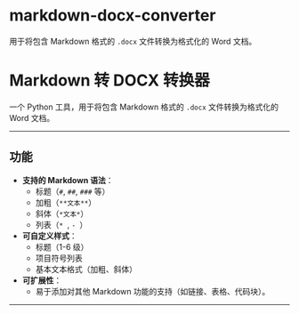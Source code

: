 # markdown-docx-converter
用于将包含 Markdown 格式的 `.docx` 文件转换为格式化的 Word 文档。
# Markdown 转 DOCX 转换器

一个 Python 工具，用于将包含 Markdown 格式的 `.docx` 文件转换为格式化的 Word 文档。

---

## 功能
- **支持的 Markdown 语法**：
  - 标题（`#`, `##`, `###` 等）
  - 加粗（`**文本**`）
  - 斜体（`*文本*`）
  - 列表（`* `, `- `）
- **可自定义样式**：
  - 标题（1-6 级）
  - 项目符号列表
  - 基本文本格式（加粗、斜体）
- **可扩展性**：
  - 易于添加对其他 Markdown 功能的支持（如链接、表格、代码块）。

---
